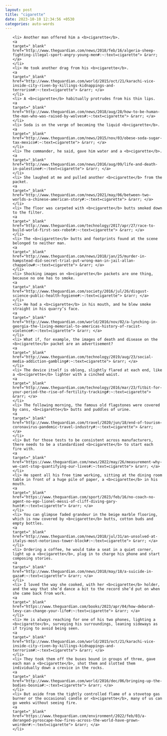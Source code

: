 ```yaml
---
layout: post
title: "cigarette"
date: 2023-10-10 12:34:56 +0530
categories: auto-words
---
```

<ol>

    <li> Another man offered him a <b>cigarette</b>.
    <a 
    target="_blank" 
    href="http://www.theguardian.com/news/2018/feb/16/algeria-sheep-fighting-illegal-sport-angry-young-men#:~:text=cigarette"> &rarr; </a>
    </li>
    <li> He took another drag from his <b>cigarette</b>.
    <a 
    target="_blank" 
    href="http://www.theguardian.com/world/2015/oct/21/karachi-vice-inside-city-riven-by-killings-kidnappings-and-terrorism#:~:text=cigarette"> &rarr; </a>
    </li>
    <li> A <b>cigarette</b> habitually protrudes from his thin lips.
    <a 
    target="_blank" 
    href="http://www.theguardian.com/news/2018/aug/28/how-to-be-human-the-man-who-was-raised-by-wolves#:~:text=cigarette"> &rarr; </a>
    </li>
    <li> Soda is on the verge of becoming the liquid <b>cigarette</b>.
    <a 
    target="_blank" 
    href="http://www.theguardian.com/news/2015/nov/03/obese-soda-sugar-tax-mexico#:~:text=cigarette"> &rarr; </a>
    </li>
    <li> The commander, he said, gave him water and a <b>cigarette</b>.
    <a 
    target="_blank" 
    href="http://www.theguardian.com/news/2016/aug/09/life-and-death-in-palestine#:~:text=cigarette"> &rarr; </a>
    </li>
    <li> She laughed at me and pulled another <b>cigarette</b> from the packet.
    <a 
    target="_blank" 
    href="http://www.theguardian.com/news/2021/may/06/between-two-worlds-a-chinese-american-story#:~:text=cigarette"> &rarr; </a>
    </li>
    <li> The floor was carpeted with <b>cigarette</b> butts smoked down to the filter.
    <a 
    target="_blank" 
    href="http://www.theguardian.com/technology/2017/apr/27/race-to-build-world-first-sex-robot#:~:text=cigarette"> &rarr; </a>
    </li>
    <li> The <b>cigarette</b> butts and footprints found at the scene belonged to neither man.
    <a 
    target="_blank" 
    href="http://www.theguardian.com/news/2018/jan/25/murder-in-hampstead-did-secret-trial-put-wrong-man-in-jail-allan-chappelow#:~:text=cigarette"> &rarr; </a>
    </li>
    <li> Shocking images on <b>cigarette</b> packets are one thing, because no one has to smoke.
    <a 
    target="_blank" 
    href="http://www.theguardian.com/society/2016/jul/26/disgust-science-public-health-hygiene#:~:text=cigarette"> &rarr; </a>
    </li>
    <li> He had a <b>cigarette</b> in his mouth, and he blew smoke straight in his quarry’s face.
    <a 
    target="_blank" 
    href="http://www.theguardian.com/world/2016/nov/02/a-lynching-in-georgia-the-living-memorial-to-americas-history-of-racist-violence#:~:text=cigarette"> &rarr; </a>
    </li>
    <li> What if, for example, the images of death and disease on the <b>cigarette</b> packet are an advertisement?
    <a 
    target="_blank" 
    href="http://www.theguardian.com/technology/2019/aug/23/social-media-addiction-gambling#:~:text=cigarette"> &rarr; </a>
    </li>
    <li> The device itself is oblong, slightly flared at each end, like a <b>cigarette</b> lighter with a cinched waist.
    <a 
    target="_blank" 
    href="http://www.theguardian.com/technology/2016/mar/23/fitbit-for-your-period-the-rise-of-fertility-tracking#:~:text=cigarette"> &rarr; </a>
    </li>
    <li> The following morning, the famous old flagstones were covered by cans, <b>cigarette</b> butts and puddles of urine.
    <a 
    target="_blank" 
    href="http://www.theguardian.com/travel/2020/jun/18/end-of-tourism-coronavirus-pandemic-travel-industry#:~:text=cigarette"> &rarr; </a>
    </li>
    <li> But for those tests to be consistent across manufacturers, there needs to be a standardised <b>cigarette</b> to start each fire with.
    <a 
    target="_blank" 
    href="https://www.theguardian.com/news/2022/may/26/measurement-why-we-cant-stop-quantifying-our-lives#:~:text=cigarette"> &rarr; </a>
    </li>
    <li> He spent all his free time working, sitting at the dining room table in front of a huge pile of paper, a <b>cigarette</b> in his mouth.
    <a 
    target="_blank" 
    href="https://www.theguardian.com/sport/2023/feb/16/no-coach-no-agent-no-ego-lionel-messi-of-cliff-diving-gary-hunt#:~:text=cigarette"> &rarr; </a>
    </li>
    <li> You can glimpse faded grandeur in the beige marble flooring, which is now covered by <b>cigarette</b> butts, cotton buds and empty bottles.
    <a 
    target="_blank" 
    href="http://www.theguardian.com/news/2018/jul/31/an-unsolved-at-italys-most-notorious-tower-block#:~:text=cigarette"> &rarr; </a>
    </li>
    <li> Ordering a coffee, he would take a seat in a quiet corner, light up a <b>cigarette</b>, plug in to charge his phone and start composing stories.
    <a 
    target="_blank" 
    href="http://www.theguardian.com/news/2018/may/18/a-suicide-in-gaza#:~:text=cigarette"> &rarr; </a>
    </li>
    <li> I loved the way she cooked, with her <b>cigarette</b> holder, and the way that she’d dance a bit to the record she’d put on when she came back from work.
    <a 
    target="_blank" 
    href="https://www.theguardian.com/books/2023/apr/04/how-deborah-levy-can-change-your-life#:~:text=cigarette"> &rarr; </a>
    </li>
    <li> He is always reaching for one of his two phones, lighting a <b>cigarette</b>, surveying his surroundings, leaning sideways as if trying to avoid being seen.
    <a 
    target="_blank" 
    href="http://www.theguardian.com/world/2015/oct/21/karachi-vice-inside-city-riven-by-killings-kidnappings-and-terrorism#:~:text=cigarette"> &rarr; </a>
    </li>
    <li> They took them off the buses bound in groups of three, gave each man a <b>cigarette</b>, shot them and slotted them individually down a crevice in the rocks.
    <a 
    target="_blank" 
    href="http://www.theguardian.com/world/2016/dec/06/bringing-up-the-bodies-bosnia#:~:text=cigarette"> &rarr; </a>
    </li>
    <li> But aside from the tightly controlled flame of a stovetop gas burner or the occasional candle or <b>cigarette</b>, many of us can go weeks without seeing fire.
    <a 
    target="_blank" 
    href="https://www.theguardian.com/environment/2022/feb/03/a-deranged-pyroscape-how-fires-across-the-world-have-grown-weirder#:~:text=cigarette"> &rarr; </a>
    </li>